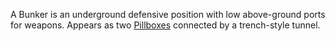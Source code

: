A Bunker is an underground defensive position with low above-ground ports for
weapons. Appears as two [Pillboxes](Pillbox.md) connected by a trench-style
tunnel.
